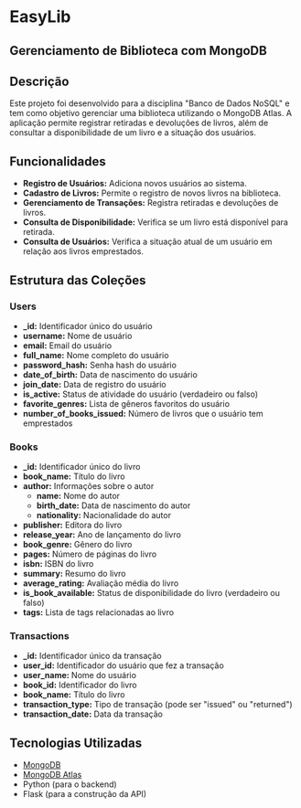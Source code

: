 # EasyLib
## Gerenciamento de Biblioteca com MongoDB

## Descrição

Este projeto foi desenvolvido para a disciplina "Banco de Dados NoSQL" e tem como objetivo gerenciar uma biblioteca utilizando o MongoDB Atlas. A aplicação permite registrar retiradas e devoluções de livros, além de consultar a disponibilidade de um livro e a situação dos usuários.

## Funcionalidades

- **Registro de Usuários:** Adiciona novos usuários ao sistema.
- **Cadastro de Livros:** Permite o registro de novos livros na biblioteca.
- **Gerenciamento de Transações:** Registra retiradas e devoluções de livros.
- **Consulta de Disponibilidade:** Verifica se um livro está disponível para retirada.
- **Consulta de Usuários:** Verifica a situação atual de um usuário em relação aos livros emprestados.

## Estrutura das Coleções

### Users
- **_id:** Identificador único do usuário
- **username:** Nome de usuário
- **email:** Email do usuário
- **full_name:** Nome completo do usuário
- **password_hash:** Senha hash do usuário
- **date_of_birth:** Data de nascimento do usuário
- **join_date:** Data de registro do usuário
- **is_active:** Status de atividade do usuário (verdadeiro ou falso)
- **favorite_genres:** Lista de gêneros favoritos do usuário
- **number_of_books_issued:** Número de livros que o usuário tem emprestados

### Books
- **_id:** Identificador único do livro
- **book_name:** Título do livro
- **author:** Informações sobre o autor
  - **name:** Nome do autor
  - **birth_date:** Data de nascimento do autor
  - **nationality:** Nacionalidade do autor
- **publisher:** Editora do livro
- **release_year:** Ano de lançamento do livro
- **book_genre:** Gênero do livro
- **pages:** Número de páginas do livro
- **isbn:** ISBN do livro
- **summary:** Resumo do livro
- **average_rating:** Avaliação média do livro
- **is_book_available:** Status de disponibilidade do livro (verdadeiro ou falso)
- **tags:** Lista de tags relacionadas ao livro

### Transactions
- **_id:** Identificador único da transação
- **user_id:** Identificador do usuário que fez a transação
- **user_name:** Nome do usuário
- **book_id:** Identificador do livro
- **book_name:** Título do livro
- **transaction_type:** Tipo de transação (pode ser "issued" ou "returned")
- **transaction_date:** Data da transação

## Tecnologias Utilizadas

- [MongoDB](https://www.mongodb.com/)
- [MongoDB Atlas](https://www.mongodb.com/cloud/atlas)
- Python (para o backend)
- Flask (para a construção da API)
